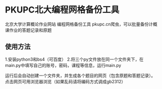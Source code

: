 
# PKUPC北大编程网格备份工具
北京大学计算概论作业网站 编程网格备份工具
pkupc.cn爬虫，可以批量备份计概课作业的答题记录和原题


## 使用方法
1.安装python3和bs4（可百度）
2.将三个py文件放在同一个文件夹下，在main.py中填写自己的账号，密码，课程等信息，运行main.py

运行后会自动创建一个文件夹，并生成各个题目的网页（包含原题和答题记录）。点击网页可用浏览器浏览（如果乱码请将编码方式调成gb2312）
